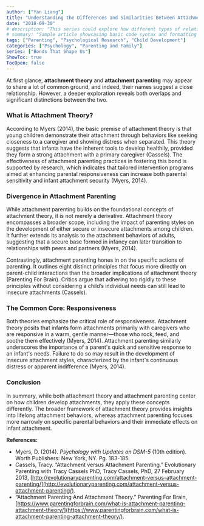 ```yaml
---
author: ["Yan Liang"]
title: "Understanding the Differences and Similarities Between Attachment Theory and Attachment Parenting"
date: "2018-09-30"
# description: "This series could explore how different types of relationships and attachments influence personal development from infancy through adulthood."
# summary: "Sample article showcasing basic code syntax and formatting for HTML elements."
tags: ["Parenting", "Psychological Research", "Child Development"]
categories: ["Psychology", "Parenting and Family"]
series: ["Bonds That Shape Us"]
ShowToc: true
TocOpen: false
---
```


At first glance, **attachment theory** and **attachment parenting** may appear to share a lot of common ground, and indeed, their names suggest a close relationship. However, a deeper exploration reveals both overlaps and significant distinctions between the two.

### **What is Attachment Theory?**

According to Myers (2014), the basic premise of attachment theory is that young children demonstrate their attachment through behaviors like seeking closeness to a caregiver and showing distress when separated. This theory suggests that infants have the inherent tools to develop healthily, provided they form a strong attachment with a primary caregiver (Cassels). The effectiveness of attachment parenting practices in fostering this bond is supported by research, which indicates that tailored intervention programs aimed at enhancing parental responsiveness can increase both parental sensitivity and infant attachment security (Myers, 2014).

### **Divergence in Attachment Parenting**

While attachment parenting builds on the foundational concepts of attachment theory, it is not merely a derivative. Attachment theory encompasses a broader scope, including the impact of parenting styles on the development of either secure or insecure attachments among children. It further extends its analysis to the attachment behaviors of adults, suggesting that a secure base formed in infancy can later transition to relationships with peers and partners (Myers, 2014).

Contrastingly, attachment parenting hones in on the specific actions of parenting. It outlines eight distinct principles that focus more directly on parent-child interactions than the broader implications of attachment theory (Parenting For Brain). Critics argue that adhering too rigidly to these principles without considering a child’s individual needs can still lead to insecure attachments (Cassels).

### **The Common Core: Responsiveness**

Both theories emphasize the critical role of responsiveness. Attachment theory posits that infants form attachments primarily with caregivers who are responsive in a warm, gentle manner—those who rock, feed, and soothe them effectively (Myers, 2014). Attachment parenting similarly underscores the importance of a parent's quick and sensitive response to an infant's needs. Failure to do so may result in the development of insecure attachment styles, characterized by the infant's continuous distress or apparent indifference (Myers, 2014).

### **Conclusion**

In summary, while both attachment theory and attachment parenting center on how children develop attachments, they apply these concepts differently. The broader framework of attachment theory provides insights into lifelong attachment behaviors, whereas attachment parenting focuses more narrowly on specific parental behaviors and their immediate effects on infant attachment.

**References:**
- Myers, D. (2014). *Psychology with Updates on DSM-5* (10th edition). Worth Publishers: New York, NY. Pg. 183-185.
- Cassels, Tracy. “Attachment versus Attachment Parenting.” Evolutionary Parenting with Tracy Cassels PhD, Tracy Cassels, PhD, 27 February 2013, [http://evolutionaryparenting.com/attachment-versus-attachment-parenting/](http://evolutionaryparenting.com/attachment-versus-attachment-parenting/).
- “Attachment Parenting And Attachment Theory.” Parenting For Brain, [https://www.parentingforbrain.com/what-is-attachment-parenting-attachment-theory/](https://www.parentingforbrain.com/what-is-attachment-parenting-attachment-theory/).